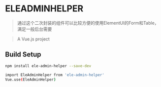 # ELEADMINHELPER 

> 通过这个二次封装的组件可以比较方便的使用ElementUI的Form和Table，满足一般后台需要

> A Vue.js project

## Build Setup

``` bash
npm install ele-admin-helper --save-dev

import EleAdminHelper from 'ele-admin-helper'
Vue.use(EleAdminHelper)
```
